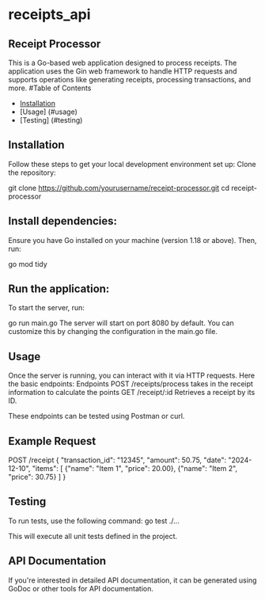 # receipts_api

## Receipt Processor

This is a Go-based web application designed to process receipts. The application uses the Gin web framework to handle HTTP requests and supports operations like generating receipts, processing transactions, and more.
#Table of Contents

- [Installation](#installation)
- [Usage] (#usage)
- [Testing] (#testing)

## Installation

Follow these steps to get your local development environment set up:
Clone the repository:

git clone https://github.com/yourusername/receipt-processor.git
cd receipt-processor

## Install dependencies:

Ensure you have Go installed on your machine (version 1.18 or above). Then, run:

go mod tidy

## Run the application:

To start the server, run:

go run main.go
The server will start on port 8080 by default. You can customize this by changing the configuration in the main.go file.

## Usage

Once the server is running, you can interact with it via HTTP requests. Here the basic endpoints:
Endpoints
POST /receipts/process takes in the receipt information to calculate the points
GET /receipt/:id Retrieves a receipt by its ID.

These endpoints can be tested using Postman or curl.

## Example Request

POST /receipt
{
"transaction_id": "12345",
"amount": 50.75,
"date": "2024-12-10",
"items": [
{"name": "Item 1", "price": 20.00},
{"name": "Item 2", "price": 30.75}
]
}

## Testing

To run tests, use the following command:
go test ./...

This will execute all unit tests defined in the project.

## API Documentation

If you're interested in detailed API documentation, it can be generated using GoDoc or other tools for API documentation.
